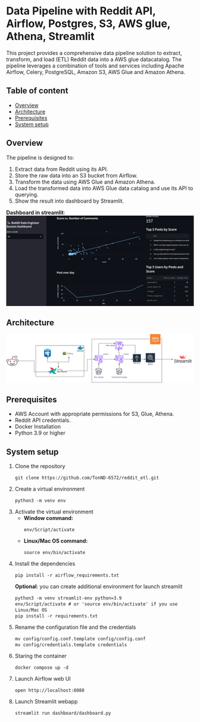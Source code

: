 # Data Pipeline with Reddit API, Airflow, Postgres, S3, AWS glue, Athena, Streamlit
This project provides a comprehensive data pipeline solution to extract, transform, and load (ETL) Reddit data into a AWS glue datacatalog. The pipeline leverages a combination of tools and services including Apache Airflow, Celery, PostgreSQL, Amazon S3, AWS Glue and Amazon Athena.

## Table of content
- [Overview](#overview)
- [Architecture](#architecture)
- [Prerequisites](#prerequisites)
- [System setup](#system-setup)

## Overview
The pipeline is designed to:

1. Extract data from Reddit using its API.
2. Store the raw data into an S3 bucket from Airflow.
3. Transform the data using AWS Glue and Amazon Athena.
4. Load the transformed data into AWS Glue data catalog and use its API to querying.
5. Show the result into dashboard by Streamlit.

**Dashboard in streamlit**:
![alt text](assets/dashboard.png)
## Architecture
![alt text](assets/architecture.png)
## Prerequisites
- AWS Account with appropriate permissions for S3, Glue, Athena.
- Reddit API credentials.
- Docker Installation
- Python 3.9 or higher
## System setup
1. Clone the repository
    ```
    git clone https://github.com/TonND-6572/reddit_etl.git
    ```
2. Create a virtual environment
    ```
    python3 -m venv env
    ```
3. Activate the virtual environment
    - **Window command:**
        ```
        env/Script/activate
        ```
    - **Linux/Mac OS command:**
        ```
        source env/bin/activate
        ```
4. Install the dependencies
    ```
    pip install -r airflow_requirements.txt
    ```
    **Optional**: you can create additional environment for launch streamlit
    ```
    python3 -m venv streamlit-env python=3.9
    env/Script/activate # or 'source env/bin/activate' if you use Linux/Mac OS
    pip install -r requirements.txt
    ```
5. Rename the configuration file and the credentials
    ```
    mv config/config.conf.template config/config.conf
    mv config/credentials.template credentials
    ```
6. Staring the container
    ```
    docker compose up -d
    ```
7. Launch Airflow web UI
    ```
    open http://localhost:8080
    ```
8. Launch Streamlit webapp
    ```
    streamlit run dashboard/dashboard.py
    ```